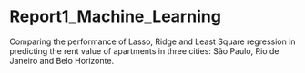 # Report1_Machine_Learning
Comparing the performance of Lasso, Ridge and Least Square regression in predicting the rent value of apartments in three cities: São Paulo, Rio de Janeiro and Belo Horizonte.
